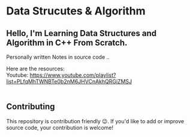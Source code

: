# Data Strucutes & Algorithm

## Hello, I'm Learning Data Structures and Algorithm in C++ From Scratch.
Personally written Notes in source code ..

Here are the resources: <br>
Youtube: https://www.youtube.com/playlist?list=PLfqMhTWNBTe0b2nM6JHVCnAkhQRGiZMSJ <br>
<br>

## Contributing
This repository is contribution friendly 😉. If you'd like to add or improve source code, your contribution is welcome!
